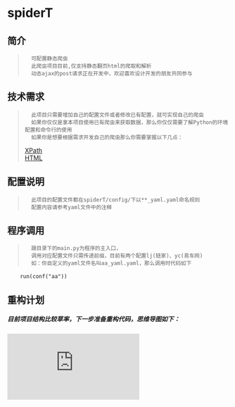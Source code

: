 # spiderT

## 简介

>       可配置静态爬虫
>       此爬虫项目目前,仅支持静态翻页html的爬取和解析
>       动态ajax的post请求正在开发中，欢迎喜欢设计开发的朋友共同参与
    
## 技术需求

>       此项目只需要增加自己的配置文件或者修改已有配置，就可实现自己的爬虫
>       如果你仅仅是拿本项目使用已有爬虫来获取数据，那么你仅仅需要了解Python的环境配置和命令行的使用
>       如果你是想要根据需求开发自己的爬虫那么你需要掌握以下几点：
>   [XPath](https://www.w3school.com.cn/xpath/index.asp)  
>   [HTML](https://www.w3school.com.cn/html/index.asp)
>
        
    
    
    
    
## 配置说明
>       此项目的配置文件都在spiderT/config/下以**_yaml.yaml命名规则
>       配置内容请参考yaml文件中的注释
    
    
## 程序调用
>       跟目录下的main.py为程序的主入口，
>       调用对应配置文件只需传递前缀，目前有两个配置lj(链家)、yc(易车网)
>       如：你自定义的yaml文件名叫aa_yaml.yaml，那么调用时代码如下
```
    run(conf("aa"))
```

## 重构计划
##### 目前项目结构比较草率，下一步准备重构代码，思维导图如下：
![初步重构计划思维导图](https://github.com/ThirteenR/spiderT/blob/master/RefactorMind.pdf)